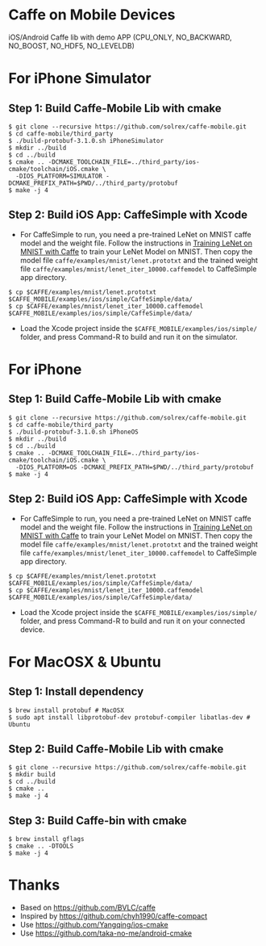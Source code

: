 Caffe on Mobile Devices
==================

iOS/Android Caffe lib with demo APP (CPU_ONLY, NO_BACKWARD, NO_BOOST, NO_HDF5, NO_LEVELDB)

# For iPhone Simulator

## Step 1: Build Caffe-Mobile Lib with cmake

```
$ git clone --recursive https://github.com/solrex/caffe-mobile.git
$ cd caffe-mobile/third_party
$ ./build-protobuf-3.1.0.sh iPhoneSimulator
$ mkdir ../build
$ cd ../build
$ cmake .. -DCMAKE_TOOLCHAIN_FILE=../third_party/ios-cmake/toolchain/iOS.cmake \
  -DIOS_PLATFORM=SIMULATOR -DCMAKE_PREFIX_PATH=$PWD/../third_party/protobuf
$ make -j 4
```

## Step 2: Build iOS App: CaffeSimple with Xcode

 - For CaffeSimple to run, you need a pre-trained LeNet on MNIST caffe model and the weight file.
Follow the instructions in [Training LeNet on MNIST with Caffe](http://caffe.berkeleyvision.org/gathered/examples/mnist.html) to train your LeNet Model on MNIST. Then copy the model file `caffe/examples/mnist/lenet.prototxt` and the trained weight file `caffe/examples/mnist/lenet_iter_10000.caffemodel` to CaffeSimple app directory.

```
$ cp $CAFFE/examples/mnist/lenet.prototxt $CAFFE_MOBILE/examples/ios/simple/CaffeSimple/data/
$ cp $CAFFE/examples/mnist/lenet_iter_10000.caffemodel $CAFFE_MOBILE/examples/ios/simple/CaffeSimple/data/
```

 - Load the Xcode project inside the `$CAFFE_MOBILE/examples/ios/simple/` folder, and press Command-R to build and run it on the simulator.

# For iPhone

## Step 1: Build Caffe-Mobile Lib with cmake

```
$ git clone --recursive https://github.com/solrex/caffe-mobile.git
$ cd caffe-mobile/third_party
$ ./build-protobuf-3.1.0.sh iPhoneOS
$ mkdir ../build
$ cd ../build
$ cmake .. -DCMAKE_TOOLCHAIN_FILE=../third_party/ios-cmake/toolchain/iOS.cmake \
  -DIOS_PLATFORM=OS -DCMAKE_PREFIX_PATH=$PWD/../third_party/protobuf
$ make -j 4
```

## Step 2: Build iOS App: CaffeSimple with Xcode

 - For CaffeSimple to run, you need a pre-trained LeNet on MNIST caffe model and the weight file.
Follow the instructions in [Training LeNet on MNIST with Caffe](http://caffe.berkeleyvision.org/gathered/examples/mnist.html) to train your LeNet Model on MNIST. Then copy the model file `caffe/examples/mnist/lenet.prototxt` and the trained weight file `caffe/examples/mnist/lenet_iter_10000.caffemodel` to CaffeSimple app directory.

```
$ cp $CAFFE/examples/mnist/lenet.prototxt $CAFFE_MOBILE/examples/ios/simple/CaffeSimple/data/
$ cp $CAFFE/examples/mnist/lenet_iter_10000.caffemodel $CAFFE_MOBILE/examples/ios/simple/CaffeSimple/data/
```

 - Load the Xcode project inside the `$CAFFE_MOBILE/examples/ios/simple/` folder, and press Command-R to build and run it on your connected device.

# For MacOSX & Ubuntu

## Step 1: Install dependency

```
$ brew install protobuf # MacOSX
$ sudo apt install libprotobuf-dev protobuf-compiler libatlas-dev # Ubuntu
```

## Step 2: Build Caffe-Mobile Lib with cmake

```
$ git clone --recursive https://github.com/solrex/caffe-mobile.git
$ mkdir build
$ cd ../build
$ cmake ..
$ make -j 4
```

## Step 3: Build Caffe-bin with cmake

```
$ brew install gflags
$ cmake .. -DTOOLS
$ make -j 4
```

# Thanks

 - Based on https://github.com/BVLC/caffe
 - Inspired by https://github.com/chyh1990/caffe-compact
 - Use https://github.com/Yangqing/ios-cmake
 - Use https://github.com/taka-no-me/android-cmake
